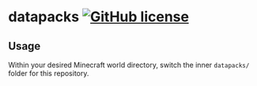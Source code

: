 # datapacks [![GitHub license](https://img.shields.io/badge/licence-MIT-blue.svg)](https://github.com/BGMP/datapacks/blob/master/LICENCE.md)

## Usage

Within your desired Minecraft world directory, switch the inner `datapacks/` folder for this repository.
